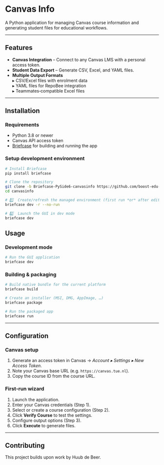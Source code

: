 # Canvas Info

A Python application for managing Canvas course information and generating student files for educational workflows.

---

## Features

- **Canvas Integration** – Connect to any Canvas LMS with a personal access token.
- **Student Data Export** – Generate CSV, Excel, and YAML files.
- **Multiple Output Formats**\
  ▸ CSV/Excel files with enrolment data\
  ▸ YAML files for RepoBee integration\
  ▸ Teammates‑compatible Excel files
---

## Installation

### Requirements

- Python 3.8 or newer
- Canvas API access token
- [Briefcase](https://briefcase.beeware.org) for building and running the app

### Setup development environment

```bash
# Install Briefcase
pip install briefcase

# Clone the repository
git clone -b Briefcase-PySide6-canvasinfo https://github.com/boost-edu-tools/canvas-info.git
cd canvasinfo

# 1️⃣  Create/refresh the managed environment (first run *or* after editing pyproject.toml)
briefcase dev -r --no-run

# 2️⃣  Launch the GUI in dev mode
briefcase dev
```
## Usage

### Development mode

```bash
# Run the GUI application
briefcase dev
```

### Building & packaging

```bash
# Build native bundle for the current platform
briefcase build

# Create an installer (MSI, DMG, AppImage, …)
briefcase package

# Run the packaged app
briefcase run
```

---

## Configuration

### Canvas setup

1. Generate an access token in Canvas → *Account ▸ Settings ▸ New Access Token*.
2. Note your Canvas base URL (e.g. `https://canvas.tue.nl`).
3. Copy the course ID from the course URL.

### First‑run wizard

1. Launch the application.
2. Enter your Canvas credentials (Step 1).
3. Select or create a course configuration (Step 2).
4. Click **Verify Course** to test the settings.
5. Configure output options (Step 3).
6. Click **Execute** to generate files.

---

## Contributing

This project builds upon work by Huub de Beer. 



